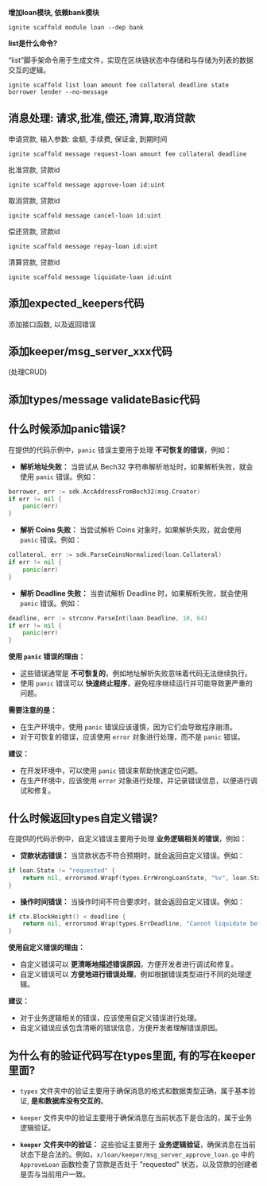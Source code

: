 
**增加loan模块, 依赖bank模块**

```
ignite scaffold module loan --dep bank
```

**list是什么命令?**

“list”脚手架命令用于生成文件，实现在区块链状态中存储和与存储为列表的数据交互的逻辑。

```
ignite scaffold list loan amount fee collateral deadline state borrower lender --no-message
```

## 消息处理: 请求,批准,偿还,清算,取消贷款

申请贷款, 输入参数: 金额, 手续费, 保证金, 到期时间

`ignite scaffold message request-loan amount fee collateral deadline`

批准贷款, 贷款id

`ignite scaffold message approve-loan id:uint`

取消贷款, 贷款id

`ignite scaffold message cancel-loan id:uint`

偿还贷款, 贷款id

`ignite scaffold message repay-loan id:uint`

清算贷款, 贷款id

`ignite scaffold message liquidate-loan id:uint`


## 添加expected_keepers代码
添加接口函数, 以及返回错误

## 添加keeper/msg_server_xxx代码
(处理CRUD)

## 添加types/message validateBasic代码

## 什么时候添加panic错误?

在提供的代码示例中，`panic` 错误主要用于处理 **不可恢复的错误**，例如：

* **解析地址失败：** 当尝试从 Bech32 字符串解析地址时，如果解析失败，就会使用 `panic` 错误。例如：

```go
borrower, err := sdk.AccAddressFromBech32(msg.Creator)
if err != nil {
    panic(err)
}
```

* **解析 Coins 失败：** 当尝试解析 Coins 对象时，如果解析失败，就会使用 `panic` 错误。例如：

```go
collateral, err := sdk.ParseCoinsNormalized(loan.Collateral)
if err != nil {
    panic(err)
}
```

* **解析 Deadline 失败：** 当尝试解析 Deadline 时，如果解析失败，就会使用 `panic` 错误。例如：

```go
deadline, err := strconv.ParseInt(loan.Deadline, 10, 64)
if err != nil {
    panic(err)
}
```

**使用 `panic` 错误的理由：**

* 这些错误通常是 **不可恢复的**，例如地址解析失败意味着代码无法继续执行。
* 使用 `panic` 错误可以 **快速终止程序**，避免程序继续运行并可能导致更严重的问题。

**需要注意的是：**

* 在生产环境中，使用 `panic` 错误应该谨慎，因为它们会导致程序崩溃。
* 对于可恢复的错误，应该使用 `error` 对象进行处理，而不是 `panic` 错误。

**建议：**

* 在开发环境中，可以使用 `panic` 错误来帮助快速定位问题。
* 在生产环境中，应该使用 `error` 对象进行处理，并记录错误信息，以便进行调试和修复。

## 什么时候返回types自定义错误?

在提供的代码示例中，自定义错误主要用于处理 **业务逻辑相关的错误**，例如：

* **贷款状态错误：** 当贷款状态不符合预期时，就会返回自定义错误。例如：

```go
if loan.State != "requested" {
    return nil, errorsmod.Wrapf(types.ErrWrongLoanState, "%v", loan.State)
}
```

* **操作时间错误：** 当操作时间不符合要求时，就会返回自定义错误。例如：

```go
if ctx.BlockHeight() < deadline {
    return nil, errorsmod.Wrap(types.ErrDeadline, "Cannot liquidate before deadline")
}
```

**使用自定义错误的理由：**

* 自定义错误可以 **更清晰地描述错误原因**，方便开发者进行调试和修复。
* 自定义错误可以 **方便地进行错误处理**，例如根据错误类型进行不同的处理逻辑。

**建议：**

* 对于业务逻辑相关的错误，应该使用自定义错误进行处理。
* 自定义错误应该包含清晰的错误信息，方便开发者理解错误原因。

## 为什么有的验证代码写在types里面, 有的写在keeper里面?

* `types` 文件夹中的验证主要用于确保消息的格式和数据类型正确，属于基本验证, **是和数据库没有交互的**。
* `keeper` 文件夹中的验证主要用于确保消息在当前状态下是合法的，属于业务逻辑验证。

* **`keeper` 文件夹中的验证：** 这些验证主要用于 **业务逻辑验证**，确保消息在当前状态下是合法的。例如，`x/loan/keeper/msg_server_approve_loan.go` 中的 `ApproveLoan` 函数检查了贷款是否处于 "requested" 状态，以及贷款的创建者是否与当前用户一致。

